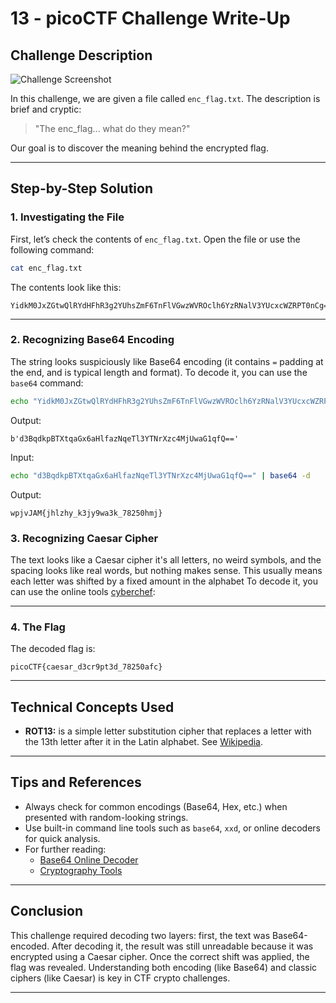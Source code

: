 # 13 - picoCTF Challenge Write-Up

## Challenge Description

![Challenge Screenshot](chall.png)

In this challenge, we are given a file called `enc_flag.txt`. The description is brief and cryptic:
> "The enc_flag... what do they mean?"

Our goal is to discover the meaning behind the encrypted flag.

---

## Step-by-Step Solution

### 1. Investigating the File

First, let’s check the contents of `enc_flag.txt`. Open the file or use the following command:
```bash
cat enc_flag.txt
```
The contents look like this:
```
YidkM0JxZGtwQlRYdHFhR3g2YUhsZmF6TnFlVGwzWVROclh6YzRNalV3YUcxcWZRPT0nCg==
```

---

### 2. Recognizing Base64 Encoding

The string looks suspiciously like Base64 encoding (it contains `=` padding at the end, and is typical length and format).
To decode it, you can use the `base64` command:
```bash
echo "YidkM0JxZGtwQlRYdHFhR3g2YUhsZmF6TnFlVGwzWVROclh6YzRNalV3YUcxcWZRPT0nCg==" | base64 -d
```
Output:
```
b'd3BqdkpBTXtqaGx6aHlfazNqeTl3YTNrXzc4MjUwaG1qfQ=='
```



Input:
```bash
echo "d3BqdkpBTXtqaGx6aHlfazNqeTl3YTNrXzc4MjUwaG1qfQ==" | base64 -d
```
Output:
```
wpjvJAM{jhlzhy_k3jy9wa3k_78250hmj}
```

### 3. Recognizing Caesar Cipher

The text looks like a Caesar cipher it's all letters, no weird symbols, and the spacing looks like real words, but nothing makes sense. This usually means each letter was shifted by a fixed amount in the alphabet To decode it, you can use the online tools [cyberchef](https://gchq.github.io/CyberChef/):

---

### 4. The Flag

The decoded flag is:
```
picoCTF{caesar_d3cr9pt3d_78250afc}
```

---

## Technical Concepts Used

- **ROT13:**  is a simple letter substitution cipher that replaces a letter with the 13th letter after it in the Latin alphabet. See [Wikipedia](https://en.wikipedia.org/wiki/ROT13).

---

## Tips and References

- Always check for common encodings (Base64, Hex, etc.) when presented with random-looking strings.
- Use built-in command line tools such as `base64`, `xxd`, or online decoders for quick analysis.
- For further reading:
  - [Base64 Online Decoder](https://www.base64decode.org/)
  - [Cryptography Tools](https://gchq.github.io/CyberChef/)

---

## Conclusion

This challenge required decoding two layers: first, the text was Base64-encoded. After decoding it, the result was still unreadable because it was encrypted using a Caesar cipher. Once the correct shift was applied, the flag was revealed. Understanding both encoding (like Base64) and classic ciphers (like Caesar) is key in CTF crypto challenges.

---
